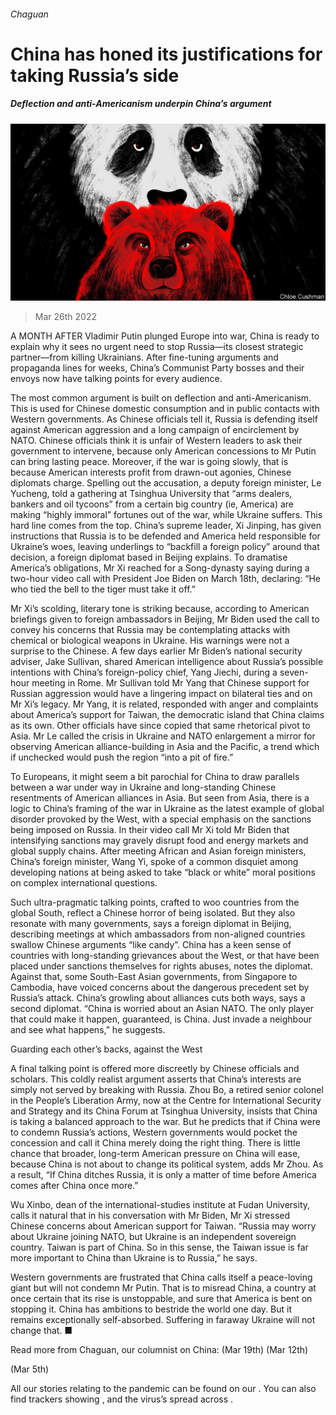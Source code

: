 ###### Chaguan

# China has honed its justifications for taking Russia’s side 

##### Deflection and anti-Americanism underpin China’s argument 

![image](images/20220326_CND000_0.jpg) 

> Mar 26th 2022 

A MONTH AFTER Vladimir Putin plunged Europe into war, China is ready to explain why it sees no urgent need to stop Russia—its closest strategic partner—from killing Ukrainians. After fine-tuning arguments and propaganda lines for weeks, China’s Communist Party bosses and their envoys now have talking points for every audience.

The most common argument is built on deflection and anti-Americanism. This is used for Chinese domestic consumption and in public contacts with Western governments. As Chinese officials tell it, Russia is defending itself against American aggression and a long campaign of encirclement by NATO. Chinese officials think it is unfair of Western leaders to ask their government to intervene, because only American concessions to Mr Putin can bring lasting peace. Moreover, if the war is going slowly, that is because American interests profit from drawn-out agonies, Chinese diplomats charge. Spelling out the accusation, a deputy foreign minister, Le Yucheng, told a gathering at Tsinghua University that “arms dealers, bankers and oil tycoons” from a certain big country (ie, America) are making “highly immoral” fortunes out of the war, while Ukraine suffers. This hard line comes from the top. China’s supreme leader, Xi Jinping, has given instructions that Russia is to be defended and America held responsible for Ukraine’s woes, leaving underlings to “backfill a foreign policy” around that decision, a foreign diplomat based in Beijing explains. To dramatise America’s obligations, Mr Xi reached for a Song-dynasty saying during a two-hour video call with President Joe Biden on March 18th, declaring: “He who tied the bell to the tiger must take it off.”


Mr Xi’s scolding, literary tone is striking because, according to American briefings given to foreign ambassadors in Beijing, Mr Biden used the call to convey his concerns that Russia may be contemplating attacks with chemical or biological weapons in Ukraine. His warnings were not a surprise to the Chinese. A few days earlier Mr Biden’s national security adviser, Jake Sullivan, shared American intelligence about Russia’s possible intentions with China’s foreign-policy chief, Yang Jiechi, during a seven-hour meeting in Rome. Mr Sullivan told Mr Yang that Chinese support for Russian aggression would have a lingering impact on bilateral ties and on Mr Xi’s legacy. Mr Yang, it is related, responded with anger and complaints about America’s support for Taiwan, the democratic island that China claims as its own. Other officials have since copied that same rhetorical pivot to Asia. Mr Le called the crisis in Ukraine and NATO enlargement a mirror for observing American alliance-building in Asia and the Pacific, a trend which if unchecked would push the region “into a pit of fire.”

To Europeans, it might seem a bit parochial for China to draw parallels between a war under way in Ukraine and long-standing Chinese resentments of American alliances in Asia. But seen from Asia, there is a logic to China’s framing of the war in Ukraine as the latest example of global disorder provoked by the West, with a special emphasis on the sanctions being imposed on Russia. In their video call Mr Xi told Mr Biden that intensifying sanctions may gravely disrupt food and energy markets and global supply chains. After meeting African and Asian foreign ministers, China’s foreign minister, Wang Yi, spoke of a common disquiet among developing nations at being asked to take “black or white” moral positions on complex international questions.

Such ultra-pragmatic talking points, crafted to woo countries from the global South, reflect a Chinese horror of being isolated. But they also resonate with many governments, says a foreign diplomat in Beijing, describing meetings at which ambassadors from non-aligned countries swallow Chinese arguments “like candy”. China has a keen sense of countries with long-standing grievances about the West, or that have been placed under sanctions themselves for rights abuses, notes the diplomat. Against that, some South-East Asian governments, from Singapore to Cambodia, have voiced concerns about the dangerous precedent set by Russia’s attack. China’s growling about alliances cuts both ways, says a second diplomat. “China is worried about an Asian NATO. The only player that could make it happen, guaranteed, is China. Just invade a neighbour and see what happens,” he suggests.

Guarding each other’s backs, against the West

A final talking point is offered more discreetly by Chinese officials and scholars. This coldly realist argument asserts that China’s interests are simply not served by breaking with Russia. Zhou Bo, a retired senior colonel in the People’s Liberation Army, now at the Centre for International Security and Strategy and its China Forum at Tsinghua University, insists that China is taking a balanced approach to the war. But he predicts that if China were to condemn Russia’s actions, Western governments would pocket the concession and call it China merely doing the right thing. There is little chance that broader, long-term American pressure on China will ease, because China is not about to change its political system, adds Mr Zhou. As a result, “If China ditches Russia, it is only a matter of time before America comes after China once more.”

Wu Xinbo, dean of the international-studies institute at Fudan University, calls it natural that in his conversation with Mr Biden, Mr Xi stressed Chinese concerns about American support for Taiwan. “Russia may worry about Ukraine joining NATO, but Ukraine is an independent sovereign country. Taiwan is part of China. So in this sense, the Taiwan issue is far more important to China than Ukraine is to Russia,” he says.

Western governments are frustrated that China calls itself a peace-loving giant but will not condemn Mr Putin. That is to misread China, a country at once certain that its rise is unstoppable, and sure that America is bent on stopping it. China has ambitions to bestride the world one day. But it remains exceptionally self-absorbed. Suffering in faraway Ukraine will not change that. ■

Read more from Chaguan, our columnist on China: (Mar 19th) (Mar 12th)

 (Mar 5th)

All our stories relating to the pandemic can be found on our . You can also find trackers showing ,  and the virus’s spread across .

